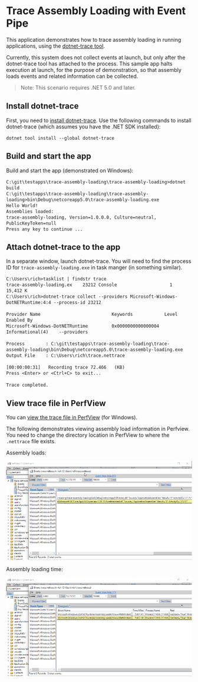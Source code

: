 # Trace Assembly Loading with Event Pipe

This application demonstrates how to trace assembly loading in running applications, using the [dotnet-trace tool](https://docs.microsoft.com/dotnet/core/diagnostics/dotnet-trace).

Currently, this system does not collect events at launch, but only after the dotnet-trace tool has attached to the process. This sample app halts execution at launch, for the purpose of demonstration, so that assembly loads events and related information can be collected.

> Note: This scenario requires .NET 5.0 and later.

## Install dotnet-trace

First, you need to [install dotnet-trace](https://docs.microsoft.com/en-us/dotnet/core/diagnostics/dotnet-trace). Use the following commands to install dotnet-trace (which assumes you have the .NET SDK installed):

```console
dotnet tool install --global dotnet-trace
```

## Build and start the app

Build and start the app (demonstrated on Windows):

```console
C:\git\testapps\trace-assembly-loading\trace-assembly-loading>dotnet build
C:\git\testapps\trace-assembly-loading\trace-assembly-loading>bin\Debug\netcoreapp5.0\trace-assembly-loading.exe
Hello World!
Assemblies loaded:
trace-assembly-loading, Version=1.0.0.0, Culture=neutral, PublicKeyToken=null
Press any key to continue ...
```

## Attach dotnet-trace to the app

In a separate window, launch dotnet-trace. You will need to find the process ID for `trace-assembly-loading.exe` in task manger (in something similar).

```console
C:\Users\rich>tasklist | findstr trace
trace-assembly-loading.ex    23212 Console                    1     15,412 K
C:\Users\rich>dotnet-trace collect --providers Microsoft-Windows-DotNETRuntime:4:4 --process-id 23212

Provider Name                           Keywords            Level               Enabled By
Microsoft-Windows-DotNETRuntime         0x0000000000000004  Informational(4)    --providers

Process        : C:\git\testapps\trace-assembly-loading\trace-assembly-loading\bin\Debug\netcoreapp5.0\trace-assembly-loading.exe
Output File    : C:\Users\rich\trace.nettrace

[00:00:00:31]   Recording trace 72.466   (KB)
Press <Enter> or <Ctrl+C> to exit...

Trace completed.
```

## View trace file in PerfView

You can [view the trace file in PerfView](https://docs.microsoft.com/dotnet/core/diagnostics/dotnet-trace#view-the-trace-captured-from-dotnet-trace) (for Windows).

The following demonstrates viewing assembly load information in Perfview. You need to change the directory location in PerfView to where the `.nettrace` file exists.

Assembly loads:

![Trace assemblies -- loads](trace-assemblies-loads.png)

Assembly loading time:

![Trace assemblies -- load times](trace-assemblies-loading-time.png)
